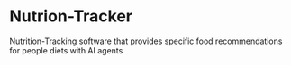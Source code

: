 # Nutrion-Tracker
Nutrition-Tracking software that provides specific food recommendations for people diets with AI agents 
